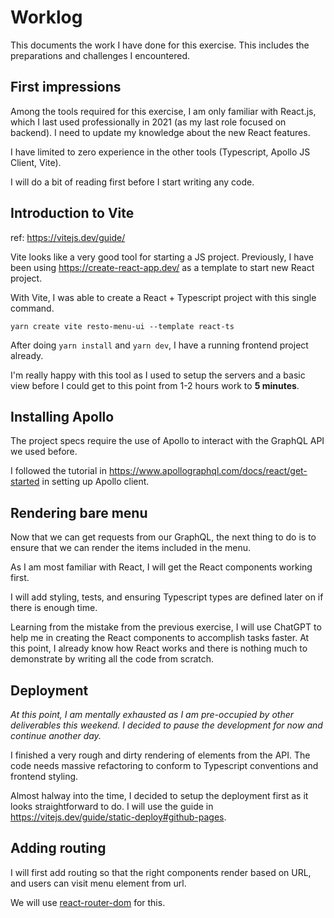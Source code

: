 # Worklog

This documents the work I have done for this exercise. This includes the preparations and challenges I encountered.

## First impressions

Among the tools required for this exercise, I am only familiar with React.js, which I last used professionally in 2021 (as my last role focused on backend). I need to update my knowledge about the new React features.

I have limited to zero experience in the other tools (Typescript, Apollo JS Client, Vite).

I will do a bit of reading first before I start writing any code.

## Introduction to Vite

ref: https://vitejs.dev/guide/

Vite looks like a very good tool for starting a JS project. Previously, I have been using https://create-react-app.dev/ as a template to start new React project.

With Vite, I was able to create a React + Typescript project with this single command.

```
yarn create vite resto-menu-ui --template react-ts
```

After doing `yarn install` and `yarn dev`, I have a running frontend project already.

I'm really happy with this tool as I used to setup the servers and a basic view before I could get to this point from 1-2 hours work to **5 minutes**.

## Installing Apollo

The project specs require the use of Apollo to interact with the GraphQL API we used before.

I followed the tutorial in https://www.apollographql.com/docs/react/get-started in setting up Apollo client.

## Rendering bare menu

Now that we can get requests from our GraphQL, the next thing to do is to ensure that we can render the items included in the menu.

As I am most familiar with React, I will get the React components working first.

I will add styling, tests, and ensuring Typescript types are defined later on if there is enough time.

Learning from the mistake from the previous exercise, I will use ChatGPT to help me in creating the React components to accomplish tasks faster. At this point, I already know how React works and there is nothing much to demonstrate by writing all the code from scratch.

## Deployment

_At this point, I am mentally exhausted as I am pre-occupied by other deliverables this weekend. I decided to pause the development for now and continue another day._

I finished a very rough and dirty rendering of elements from the API. The code needs massive refactoring to conform to Typescript conventions and frontend styling.

Almost halway into the time, I decided to setup the deployment first as it looks straightforward to do. I will use the guide in https://vitejs.dev/guide/static-deploy#github-pages.

## Adding routing

I will first add routing so that the right components render based on URL, and users can visit menu element from url.

We will use [react-router-dom](https://v5.reactrouter.com/web/guides/quick-start) for this.
